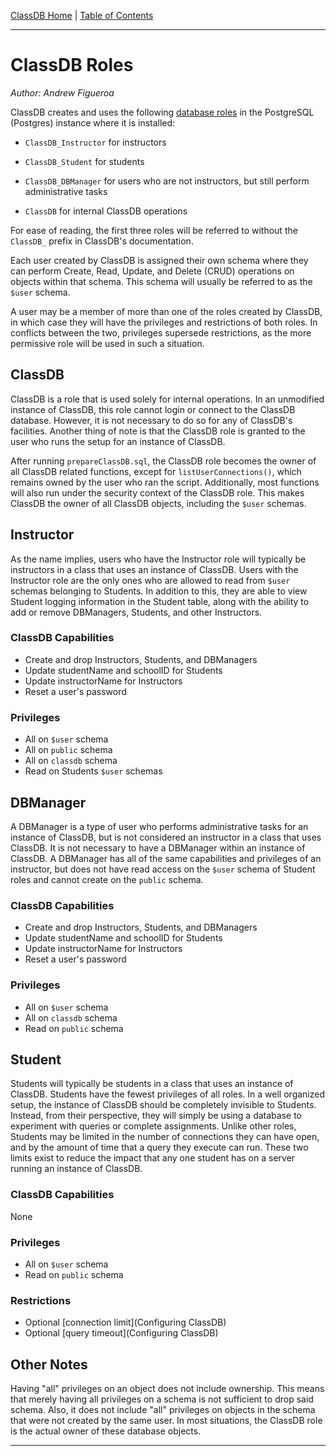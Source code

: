 [ClassDB Home](Home) \| [Table of Contents](Table-of-Contents)

---
# ClassDB Roles

_Author: Andrew Figueroa_

ClassDB creates and uses the following [database roles](https://www.postgresql.org/docs/9.6/static/database-roles.html) in the PostgreSQL (Postgres) instance where it is installed:

* `ClassDB_Instructor` for instructors

* `ClassDB_Student` for students

* `ClassDB_DBManager` for users who are not instructors, but still perform administrative tasks

* `ClassDB` for internal ClassDB operations

For ease of reading, the first three roles will be referred to without the `ClassDB_` prefix in ClassDB's documentation.

Each user created by ClassDB is assigned their own schema where they can perform Create, Read, Update, and Delete (CRUD) operations on objects within that schema. This schema will usually be referred to as the `$user` schema.

A user may be a member of more than one of the roles created by ClassDB, in which case they will have the privileges and restrictions of both roles. In conflicts between the two, privileges supersede restrictions, as the more permissive role will be used in such a situation.


## ClassDB

ClassDB is a role that is used solely for internal operations. In an unmodified instance of ClassDB, this role cannot login or connect to the ClassDB database. However, it is not necessary to do so for any of ClassDB's facilities. Another thing of note is that the ClassDB role is granted to the user who runs the setup for an instance of ClassDB.

After running `prepareClassDB.sql`, the ClassDB role becomes the owner of all ClassDB related functions, except for `listUserConnections()`, which remains owned by the user who ran the script. Additionally, most functions will also run under the security context of the ClassDB role. This makes ClassDB the owner of all ClassDB objects, including the `$user` schemas.

## Instructor

As the name implies, users who have the Instructor role will typically be instructors in a class that uses an instance of ClassDB. Users with the Instructor role are the only ones who are allowed to read from `$user` schemas belonging to Students. In addition to this, they are able to view Student logging information in the Student table, along with the ability to add or remove DBManagers, Students, and other Instructors.

### ClassDB Capabilities

* Create and drop Instructors, Students, and DBManagers
* Update studentName and schoolID for Students
* Update instructorName for Instructors
* Reset a user's password

### Privileges

* All on `$user` schema
* All on `public` schema
* All on `classdb` schema
* Read on Students `$user` schemas

## DBManager

A DBManager is a type of user who performs administrative tasks for an instance of ClassDB, but is not considered an instructor in a class that uses ClassDB. It is not necessary to have a DBManager within an instance of ClassDB. A DBManager has all of the same capabilities and privileges of an instructor, but does not have read access on the `$user` schema of Student roles and cannot create on the `public` schema.

### ClassDB Capabilities

* Create and drop Instructors, Students, and DBManagers
* Update studentName and schoolID for Students
* Update instructorName for Instructors
* Reset a user's password

### Privileges

* All on `$user` schema
* All on `classdb` schema
* Read on `public` schema


## Student

Students will typically be students in a class that uses an instance of ClassDB. Students have the fewest privileges of all roles. In a well organized setup, the instance of ClassDB should be completely invisible to Students. Instead, from their perspective, they will simply be using a database to experiment with queries or complete assignments. Unlike other roles, Students may be limited in the number of connections they can have open, and by the amount of time that a query they execute can run. These two limits exist to reduce the impact that any one student has on a server running an instance of ClassDB.

### ClassDB Capabilities

None

### Privileges

* All on `$user` schema
* Read on `public` schema

### Restrictions

* Optional [connection limit](Configuring ClassDB)
* Optional [query timeout](Configuring ClassDB)

## Other Notes

Having "all" privileges on an object does not include ownership. This means that merely having all privileges on a schema is not sufficient to drop said schema. Also, it does not include "all" privileges on objects in the schema that were not created by the same user. In most situations, the ClassDB role is the actual owner of these database objects.


***
